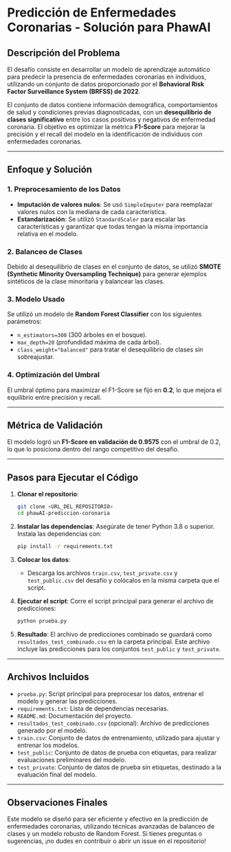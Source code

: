 # Predicción de Enfermedades Coronarias - Solución para PhawAI

## Descripción del Problema
El desafío consiste en desarrollar un modelo de aprendizaje automático para predecir la presencia de enfermedades coronarias en individuos, utilizando un conjunto de datos proporcionado por el **Behavioral Risk Factor Surveillance System (BRFSS) de 2022**. 

El conjunto de datos contiene información demográfica, comportamientos de salud y condiciones previas diagnosticadas, con un **desequilibrio de clases significativo** entre los casos positivos y negativos de enfermedad coronaria. El objetivo es optimizar la métrica **F1-Score** para mejorar la precisión y el recall del modelo en la identificación de individuos con enfermedades coronarias.

---

## Enfoque y Solución
### 1. **Preprocesamiento de los Datos**
- **Imputación de valores nulos**: Se usó `SimpleImputer` para reemplazar valores nulos con la mediana de cada característica.
- **Estandarización**: Se utilizó `StandardScaler` para escalar las características y garantizar que todas tengan la misma importancia relativa en el modelo.

### 2. **Balanceo de Clases**
Debido al desequilibrio de clases en el conjunto de datos, se utilizó **SMOTE (Synthetic Minority Oversampling Technique)** para generar ejemplos sintéticos de la clase minoritaria y balancear las clases.

### 3. **Modelo Usado**
Se utilizó un modelo de **Random Forest Classifier** con los siguientes parámetros:
- `n_estimators=300` (300 árboles en el bosque).
- `max_depth=20` (profundidad máxima de cada árbol).
- `class_weight="balanced"` para tratar el desequilibrio de clases sin sobreajustar.

### 4. **Optimización del Umbral**
El umbral óptimo para maximizar el F1-Score se fijó en **0.2**, lo que mejora el equilibrio entre precisión y recall.

---

## Métrica de Validación
El modelo logró un **F1-Score en validación de 0.9575** con el umbral de 0.2, lo que lo posiciona dentro del rango competitivo del desafío.

---

## Pasos para Ejecutar el Código
1. **Clonar el repositorio**:
   ```bash
   git clone <URL_DEL_REPOSITORIO>
   cd phawAI-prediccion-coronaria
   ```

2. **Instalar las dependencias**:
   Asegúrate de tener Python 3.8 o superior. Instala las dependencias con:
   ```bash
   pip install -r requirements.txt
   ```

3. **Colocar los datos**:
   - Descarga los archivos `train.csv`, `test_private.csv` y `test_public.csv` del desafío y colócalos en la misma carpeta que el script.

4. **Ejecutar el script**:
   Corre el script principal para generar el archivo de predicciones:
   ```bash
   python prueba.py
   ```

5. **Resultado**:
   El archivo de predicciones combinado se guardará como `resultados_test_combinado.csv` en la carpeta principal. Este archivo incluye las predicciones para los conjuntos `test_public` y `test_private`.

---

## Archivos Incluidos
- `prueba.py`: Script principal para preprocesar los datos, entrenar el modelo y generar las predicciones.
- `requirements.txt`: Lista de dependencias necesarias.
- `README.md`: Documentación del proyecto.
- `resultados_test_combinado.csv` (opcional): Archivo de predicciones generado por el modelo.
- `train.csv`: Conjunto de datos de entrenamiento, utilizado para ajustar y entrenar los modelos.
- `test_public`: Conjunto de datos de prueba con etiquetas, para realizar evaluaciones preliminares del modelo.
- `test_private`: Conjunto de datos de prueba sin etiquetas, destinado a la evaluación final del modelo.

---

## Observaciones Finales
Este modelo se diseñó para ser eficiente y efectivo en la predicción de enfermedades coronarias, utilizando técnicas avanzadas de balanceo de clases y un modelo robusto de Random Forest. Si tienes preguntas o sugerencias, ¡no dudes en contribuir o abrir un issue en el repositorio!
